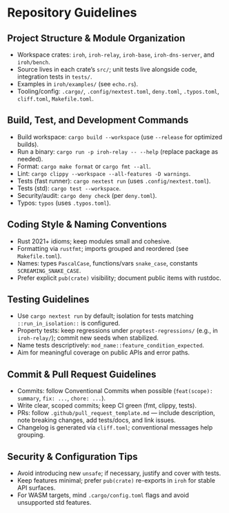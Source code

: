 # Repository Guidelines

## Project Structure & Module Organization
- Workspace crates: `iroh`, `iroh-relay`, `iroh-base`, `iroh-dns-server`, and `iroh/bench`.
- Source lives in each crate’s `src/`; unit tests live alongside code, integration tests in `tests/`.
- Examples in `iroh/examples/` (see `echo.rs`).
- Tooling/config: `.cargo/`, `.config/nextest.toml`, `deny.toml`, `.typos.toml`, `cliff.toml`, `Makefile.toml`.

## Build, Test, and Development Commands
- Build workspace: `cargo build --workspace` (use `--release` for optimized builds).
- Run a binary: `cargo run -p iroh-relay -- --help` (replace package as needed).
- Format: `cargo make format` or `cargo fmt --all`.
- Lint: `cargo clippy --workspace --all-features -D warnings`.
- Tests (fast runner): `cargo nextest run` (uses `.config/nextest.toml`).
- Tests (std): `cargo test --workspace`.
- Security/audit: `cargo deny check` (per `deny.toml`).
- Typos: `typos` (uses `.typos.toml`).

## Coding Style & Naming Conventions
- Rust 2021+ idioms; keep modules small and cohesive.
- Formatting via `rustfmt`; imports grouped and reordered (see `Makefile.toml`).
- Names: types `PascalCase`, functions/vars `snake_case`, constants `SCREAMING_SNAKE_CASE`.
- Prefer explicit `pub(crate)` visibility; document public items with rustdoc.

## Testing Guidelines
- Use `cargo nextest run` by default; isolation for tests matching `::run_in_isolation::` is configured.
- Property tests: keep regressions under `proptest-regressions/` (e.g., in `iroh-relay/`); commit new seeds when stabilized.
- Name tests descriptively: `mod_name::feature_condition_expected`.
- Aim for meaningful coverage on public APIs and error paths.

## Commit & Pull Request Guidelines
- Commits: follow Conventional Commits when possible (`feat(scope): summary`, `fix: ...`, `chore: ...`).
- Write clear, scoped commits; keep CI green (fmt, clippy, tests).
- PRs: follow `.github/pull_request_template.md` — include description, note breaking changes, add tests/docs, and link issues.
- Changelog is generated via `cliff.toml`; conventional messages help grouping.

## Security & Configuration Tips
- Avoid introducing new `unsafe`; if necessary, justify and cover with tests.
- Keep features minimal; prefer `pub(crate)` re-exports in `iroh` for stable API surfaces.
- For WASM targets, mind `.cargo/config.toml` flags and avoid unsupported std features.
